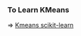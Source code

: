 <h3>To Learn KMeans</h3>

=> [Kmeans scikit-learn ](https://scikit-learn.org/stable/modules/generated/sklearn.cluster.KMeans.html)
